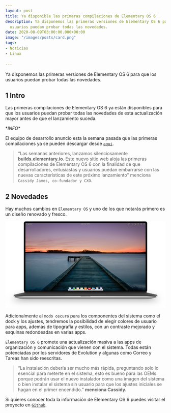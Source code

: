 ```yaml
---
layout: post
title: Ya disponible las primeras compilaciones de Elementary OS 6
description: Ya disponemos las primeras versiones de Elementary OS 6 para que los
  usuarios puedan probar todas las novedades.
date: 2020-08-09T03:00:00.000+00:00
image: "/images/posts/card.png"
tags:
- Noticias
- Linux

---
```

Ya disponemos las primeras versiones de Elementary OS 6 para que los usuarios puedan probar todas las novedades.

## 1 Intro

Las primeras compilaciones de Elementary OS 6 ya están disponibles para que los usuarios puedan probar todas las novedades de esta actualización mayor antes de que el lanzamiento suceda.

\**INFO**

El equipo de desarrollo anuncio esta la semana pasada que las primeras compilaciones ya se pueden descargar desde [`aqui`](https://builds.elementary.io/ "Recuerda que son builds de prueba!").

> “Las semanas anteriores, lanzamos silenciosamente **builds.elementary.io**. Este nuevo sitio web aloja las primeras compilaciones de Elementary OS 6 con la finalidad de que desarrolladores, entusiastas y usuarios puedan embarrarse con las nuevas características de este próximo lanzamiento” menciona `Cassidy James, co-fundador y CXO`.

## 2 Novedades

Hay muchos cambios en `Elementary OS` y uno de los que notarás primero es un diseño renovado y fresco.

![](/images/posts/notebook-desktop.png)

Adicionalmente al `modo oscuro` para los componentes del sistema como el dock y los ajustes, tendremos la posibilidad de elegir colores de usuario para apps, además de tipografía y estilos, con un contraste mejorado y esquinas redondeadas en varias apps.

`Elementary OS 6` promete una actualización masiva a las apps de organización y comunicación que vienen con el sistema. Todas están potenciadas por los servidores de Evolution y algunas como Correo y Tareas han sido reescritas.

> “La instalación debería ser mucho más rápida, preguntando solo lo esencial para meterte en el sistema, esto es bueno para las OEMs porque podrán usar el nuevo instalador como una imagen del sistema o bien instalar el sistema sin usuario para que los ajustes iniciales se hagan en el primer encendido.” **menciona Cassidy.**

Si quieres conocer toda la información de Elementary OS 6 puedes visitar el proyecto en [`Github`](https://github.com/orgs/elementary/projects/55 "Recuerda que son builds de prueba!").